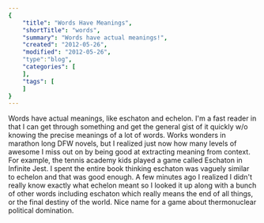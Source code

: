 ```yaml
---
{
    "title": "Words Have Meanings",
    "shortTitle": "words",
    "summary": "Words have actual meanings!",
    "created": "2012-05-26",
    "modified": "2012-05-26",
    "type":"blog",
    "categories": [
    ],
    "tags": [
    ]
}
---
```

Words have actual meanings, like eschaton and echelon. I'm a fast reader in that I can get through something and get the general gist of it quickly w/o knowing the precise meanings of a lot of words. Works wonders in marathon long DFW novels, but I realized just now how many levels of awesome I miss out on by being good at extracting meaning from context. For example, the tennis academy kids played a game called Eschaton in Infinite Jest. I spent the entire book thinking eschaton was vaguely similar to echelon and that was good enough. A few minutes ago I realized I didn't really know exactly what echelon meant so I looked it up along with a bunch of other words including eschaton which really means the end of all things, or the final destiny of the world. Nice name for a game about thermonuclear political domination.